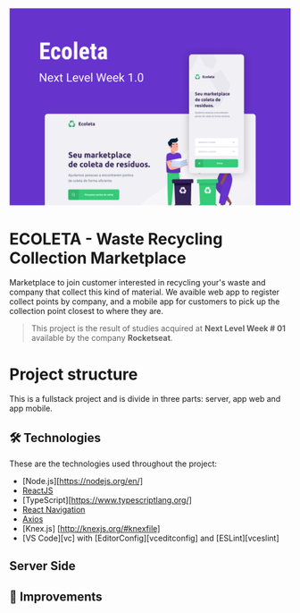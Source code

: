 ![Capa do Projeto](capa.png)

# ECOLETA - Waste Recycling Collection Marketplace

Marketplace to join customer interested in recycling your's waste and company that collect this kind of material. We avaible web app to register collect points by company, and a mobile app for customers to pick up the collection point closest to where they are.

> This project is the result of studies acquired at **Next Level Week # 01** available by the company **Rocketseat**. 

# Project structure

This is a fullstack project and is divide in three parts: server, app web and app mobile.

## 🛠️ Technologies

These are the technologies used throughout the project:

-  [Node.js][https://nodejs.org/en/]
-  [ReactJS](https://reactjs.org/)
-  [TypeScript][https://www.typescriptlang.org/]
-  [React Navigation](https://reactnavigation.org/)
-  [Axios](https://github.com/axios/axios)
-  [Knex.js] [http://knexjs.org/#knexfile]
-  [VS Code][vc] with [EditorConfig][vceditconfig] and [ESLint][vceslint]

## Server Side


## :tada: Improvements
